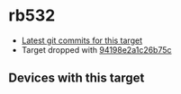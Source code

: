 # rb532

- [Latest git commits for this target](https://git.openwrt.org/?p=openwrt%2Fopenwrt.git&a=search&h=HEAD&st=commit&s=rb532%3A "https://git.openwrt.org/?p=openwrt/openwrt.git&a=search&h=HEAD&st=commit&s=rb532:")
- Target dropped with [94198e2a1c26b75c](https://git.openwrt.org/94198e2a1c26b75cc1b349f758273bc678569ce9 "https://git.openwrt.org/94198e2a1c26b75cc1b349f758273bc678569ce9")

## Devices with this target
